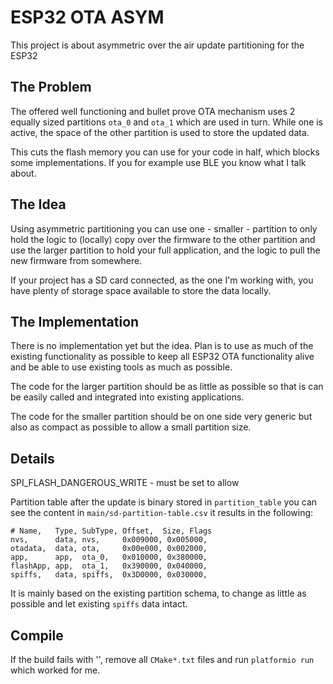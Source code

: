 # ESP32 OTA ASYM

This project is about asymmetric over the air update partitioning for the ESP32

## The Problem

The offered well functioning and bullet prove OTA mechanism uses 2 equally sized partitions 
`ota_0` and `ota_1` which are used in turn. While one is active, the space of the other partition
is used to store the updated data.

This cuts the flash memory you can use for your code in half, which blocks some implementations.
If you for example use BLE you know what I talk about. 

## The Idea

Using asymmetric partitioning you can use one - smaller - partition to only hold the logic to 
(locally) copy over the firmware to the other partition and use the larger partition to hold
your full application, and the logic to pull the new firmware from somewhere.  

If your project has a SD card connected, as the one I'm working with, you have plenty of storage space
available to store the data locally.

## The Implementation

There is no implementation yet but the idea. Plan is to use as much of the existing functionality 
as possible to keep all ESP32 OTA functionality alive and be able to use existing tools as much as
possible.

The code for the larger partition should be as little as possible so that is can be easily called and
integrated into existing applications.

The code for the smaller partition should be on one side very generic but also as compact as possible
to allow a small partition size.

## Details

SPI_FLASH_DANGEROUS_WRITE - must be set to allow

Partition table after the update is binary stored in `partition_table` you
can see the content in `main/sd-partition-table.csv` it results in the following:

    # Name,   Type, SubType, Offset,  Size, Flags
    nvs,      data, nvs,     0x009000, 0x005000,
    otadata,  data, ota,     0x00e000, 0x002000,
    app,      app,  ota_0,   0x010000, 0x380000,
    flashApp, app,  ota_1,   0x390000, 0x040000,
    spiffs,   data, spiffs,  0x3D0000, 0x030000,

It is mainly based on the existing partition schema, to change as little as possible
and let existing `spiffs` data intact.

## Compile

If the build fails with '', remove all `CMake*.txt` files and run `platformio run` which
worked for me.